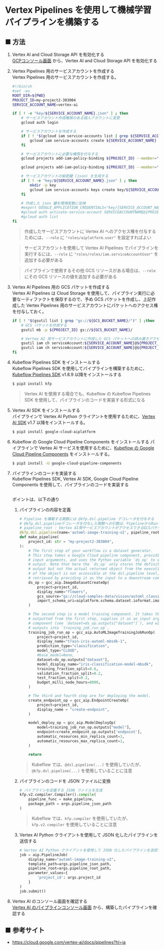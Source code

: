 # Vertex Pipelines を使用して機械学習パイプラインを構築する

## ■ 方法

1. Vertex AI and Cloud Storage API を有効化する<br>
  [GCPコンソール画面](https://console.cloud.google.com/apis/enableflow?apiid=aiplatform.googleapis.com,storage-component.googleapis.com&hl=ja&_ga=2.23110394.1149610791.1649935695-351711596.1649935626&project=my-project2-303004) から、Vertex AI and Cloud Storage API を有効化する

1. Vertex Pipelines 用のサービスアカウントを作成する<br>
    Vertex Pipelines 用のサービスアカウントを作成する。  

    ```sh
    #!/bin/sh
    #set -eu
    ROOT_DIR=${PWD}
    PROJECT_ID=my-project2-303004
    SERVICE_ACCOUNT_NAME=vertex-ai

    if [ ! -e "key/${SERVICE_ACCOUNT_NAME}.json" ] ; then
        # サービスアカウント作成権限のある個人アカウントに変更
        gcloud auth login

        # サービスアカウントを作成する
        if [ ! "$(gcloud iam service-accounts list | grep ${SERVICE_ACCOUNT_NAME})" ] ;then
            gcloud iam service-accounts create ${SERVICE_ACCOUNT_NAME}
        fi

        # サービスアカウントに必要な権限を付与する
        gcloud projects add-iam-policy-binding ${PROJECT_ID} --member="serviceAccount:${SERVICE_ACCOUNT_NAME}@${PROJECT_ID}.iam.gserviceaccount.com" --role="roles/aiplatform.user"

        gcloud projects add-iam-policy-binding ${PROJECT_ID} --member="serviceAccount:${SERVICE_ACCOUNT_NAME}@${PROJECT_ID}.iam.gserviceaccount.com" --role="roles/iam.serviceAccountUser"

        # サービスアカウントの秘密鍵 (json) を生成する
        if [ ! -e "key/${SERVICE_ACCOUNT_NAME}.json" ] ; then
            mkdir -p key
            gcloud iam service-accounts keys create key/${SERVICE_ACCOUNT_NAME}.json --iam-account=${SERVICE_ACCOUNT_NAME}@${PROJECT_ID}.iam.gserviceaccount.com
        fi

        # 作成した json 鍵を環境変数に反映
        #export GOOGLE_APPLICATION_CREDENTIALS="key/{SERVICE_ACCOUNT_NAME}.json"
        #gcloud auth activate-service-account SERVICEACCOUNTNAME@{PROJECT_ID}.iam.gserviceaccount.com --key-file ROOTDIR/api/key/{SERVICE_ACCOUNT_NAME}.json
        #gcloud auth list
    fi
    ```

    > 作成したサービスアカウントに Vertex AI へのアクセス権を付与するためには、`--role` に `"roles/aiplatform.user"` を設定すればよい

    > サービスアカウントを使用して Vertex AI Pipelines でパイプラインを実行するには、`--role` に `"roles/roles/iam.serviceAccountUser"` を追加する必要がある
    
    > パイプラインで使用するその他 GCS リソースがある場合は、`--role` にその GCS リソースの値を追加する必要がある

1. Vertex AI Pipelines 用の GCS パケットを作成する<br>
    Vertex AI Pipelines は Cloud Storage を使用して、パイプライン実行に必要なーティファクトを保存するので、予め GCS パケットを作成し、上記作成した Vertex Pipelines 用のサービスアカウントにパケットへのアクセス権を付与しておく。

    ```sh
    if [ ! "$(gsutil list | grep "gs://${GCS_BUCKET_NAME}/")" ] ;then
        # GCS パケットを作成する
        gsutil mb -p ${PROJECT_ID} gs://${GCS_BUCKET_NAME}/

        # Vertex AI 用サービスアカウントに作成した GCS パケットへの読み書きアクセス権限を付与
        gsutil iam ch serviceAccount:${SERVICE_ACCOUNT_NAME}@${PROJECT_ID}.iam.gserviceaccount.com:roles/storage.objectCreator,objectViewer gs://${GCS_BUCKET_NAME}
        gsutil iam ch serviceAccount:${SERVICE_ACCOUNT_NAME}@${PROJECT_ID}.iam.gserviceaccount.com:roles/storage.objectViewer gs://${GCS_BUCKET_NAME}
    fi
    ```

1. Kubeflow Pipelines SDK をインストールする<br>
    Kubeflow Pipelines SDK を使用してパイプラインを構築するために、[Kubeflow Pipelines SDK](https://www.kubeflow.org/docs/components/pipelines/sdk/install-sdk/) v1.8.9 以降をインストールする
    ```sh
    $ pip3 install kfp
    ```

    > Vertex AI を使用する場合でも、Kubeflow の Kubeflow Pipelines SDK を使用して、パイプラインのコードを実装する形式になる

1. Vertex AI SDK をインストールする<br>
    パイプラインで Vertex AI Python クライアントを使用するために、[Vertex AI SDK](https://github.com/googleapis/python-aiplatform) v1.7 以降をインストールする。
    ```sh
    $ pip3 install google-cloud-aiplatform
    ```

1. Kubeflow の Google Cloud Pipeline Components をインストールする
    パイプラインで Vertex AI サービスを使用するために、[Kubeflow の Google Cloud Pipeline Components](https://github.com/kubeflow/pipelines/tree/master/components/google-cloud#installation) をインストールする。
    ```sh
    $ pip3 install -U google-cloud-pipeline-components
    ```

1. パイプラインのコードを実装する<br>
    Kubeflow Pipelines SDK, Vertex AI SDK, Google Cloud Pipeline Components を使用して、パイプラインのコードを実装する

    ```python
    ```

    ポイントは、以下の通り

    1. パイプラインの内容を定義
        ```python
        # Pipeline を構築する関数には @kfp.dsl.pipeline デコレータを付与する
        # @kfp.dsl.pipelineデコレータを付与した関数への引数は、PipelineからRunを生成する際に外挿するパラメータとなります。
        # pipeline_root : Vertex AI用サービスアカウントがアクセスできるGCSパケットパス
        @kfp.dsl.pipeline(name='automl-image-training-v2', pipeline_root="gs://vertex-ai-bucket-360")
        def make_pipeline(
            project_id: str = "my-project2-303004",
        ):
            # The first step of your workflow is a dataset generator.
            # This step takes a Google Cloud pipeline component, providing the necessary
            # input arguments, and uses the Python variable `ds_op` to define its
            # output. Note that here the `ds_op` only stores the definition of the
            # output but not the actual returned object from the execution. The value
            # of the object is not accessible at the dsl.pipeline level, and can only be
            # retrieved by providing it as the input to a downstream component.
            ds_op = gcc_aip.ImageDatasetCreateOp(
                project=project_id,
                display_name="flowers",
                gcs_source="gs://cloud-samples-data/vision/automl_classification/flowers/all_data_v2.csv",
                import_schema_uri=aiplatform.schema.dataset.ioformat.image.single_label_classification,
            )

            # The second step is a model training component. It takes the dataset
            # outputted from the first step, supplies it as an input argument to the
            # component (see `dataset=ds_op.outputs["dataset"]`), and will put its
            # outputs into `training_job_run_op`.
            training_job_run_op = gcc_aip.AutoMLImageTrainingJobRunOp(
                project=project_id,
                display_name="train-iris-automl-mbsdk-1",
                prediction_type="classification",
                model_type="CLOUD",
                #base_model=None,
                dataset=ds_op.outputs["dataset"],
                model_display_name="iris-classification-model-mbsdk",
                training_fraction_split=0.6,
                validation_fraction_split=0.2,
                test_fraction_split=0.2,
                budget_milli_node_hours=8000,
            )

            # The third and fourth step are for deploying the model.
            create_endpoint_op = gcc_aip.EndpointCreateOp(
                project=project_id,
                display_name = "create-endpoint",
            )

            model_deploy_op = gcc_aip.ModelDeployOp(
                model=training_job_run_op.outputs["model"],
                endpoint=create_endpoint_op.outputs['endpoint'],
                automatic_resources_min_replica_count=1,
                automatic_resources_max_replica_count=1,
            )

            return
        ```

        > Kubeflow では、`@dsl.pipeline(...)` を使用していたが、`@kfp.dsl.pipeline(...)` を使用していることに注意

    1. パイプラインのコードを JSON ファイルに変換
        ```python
        # パイプラインを定義する JSON ファイルを生成
        kfp.v2.compiler.Compiler().compile(
            pipeline_func = make_pipeline, 
            package_path = args.pipeline_json_path
        )
        ```

        > Kubeflow では、`kfp.compiler` を使用していたが、`kfp.v2.compiler` を使用していることに注意

    1. Vertex AI Python クライアントを使用して JSON 化したパイプラインを送信する
        ```python
        # Vertex AI Python クライアントを使用して JSON 化したパイプラインを送信する
        job = aip.PipelineJob(
            display_name="automl-image-training-v2",
            template_path=args.pipeline_json_path,
            pipeline_root=args.pipeline_root_path,
            parameter_values={
                'project_id': args.project_id
            }
        )
        job.submit()
        ```

1. Vertex AI のコンソール画面を確認する<br>
    [Vertex AI のパイプラインコンソール画面](https://console.cloud.google.com/vertex-ai/pipelines?hl=ja&project=my-project2-303004) から、構築したパイプラインを確認する


## ■ 参考サイト

- https://cloud.google.com/vertex-ai/docs/pipelines?hl=ja
